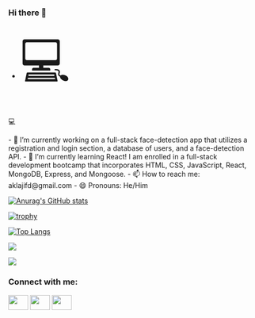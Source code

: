 ### Hi there 👋

- <span style='font-size:100px;'>&#128187;</span>
<p>&#128187;</p>
- 🔭 I’m currently working on a full-stack face-detection app that utilizes a registration and login section, a database of users, and a face-detection API. 
- 🌱 I’m currently learning React! I am enrolled in a full-stack development bootcamp that incorporates HTML, CSS, JavaScript, React, MongoDB, Express, and Mongoose.
-  📫 How to reach me: aklajifd@gmail.com
- 😄 Pronouns: He/Him
  
<!--
**aklajifd/aklajifd** is a ✨ _special_ ✨ repository because its `README.md` (this file) appears on your GitHub profile.

Here are some ideas to get you started:

- 🔭 I’m currently working on ...
- 🌱 I’m currently learning ...
- 👯 I’m looking to collaborate on ...
- 🤔 I’m looking for help with ...
- 💬 Ask me about ...
- 📫 How to reach me: aklajifd@gmail.com
- 😄 Pronouns: He/Him
- ⚡ Fun fact: ...
-->

[![Anurag's GitHub stats](https://github-readme-stats.vercel.app/api?username=aklajifd&show_icons=true&theme=gotham)](https://github.com/anuraghazra/github-readme-stats)

[![trophy](https://github-profile-trophy.vercel.app/?username=aklajifd&theme=onedark)](https://github.com/ryo-ma/github-profile-trophy)

[![Top Langs](https://github-readme-stats.vercel.app/api/top-langs/?username=aklajifd&layout=donut)](https://github.com/anuraghazra/github-readme-stats)

<!-- [![GitHub Streak](https://github-readme-streak-stats.herokuapp.com/?user=aklajifd)](https://git.io/streak-stats) -->

<picture>
    <source media="(prefers-color-scheme: dark)" srcset="https://streak-stats.demolab.com?user=DenverCoder1&theme=dark" />
    <img src="https://streak-stats.demolab.com?user=aklajifd&theme=default" />
</picture>

![](https://komarev.com/ghpvc/?username=aklajifd&color=red)

<h3 align="left">Connect with me:</h3>
<p align="left">
<!-- <a href="your link" target="blank"><img align="center" src="https://cdn.jsdelivr.net/npm/simple-icons@3.0.1/icons/twitter.svg" alt="" height="30" width="40" /></a> -->
<a href="your link" target="blank"><img align="center" src="https://cdn.jsdelivr.net/npm/simple-icons@3.0.1/icons/linkedin.svg" alt="" height="30" width="40" /></a>
<a href="your link" target="blank"><img align="center" src="https://cdn.jsdelivr.net/npm/simple-icons@3.0.1/icons/instagram.svg" alt="" height="30" width="40" /></a>
<a href="your link" target="blank"><img align="center" src="https://cdn.jsdelivr.net/npm/simple-icons@3.0.1/icons/youtube.svg" alt="" height="30" width="40" /></a>
</p>
